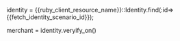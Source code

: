 identity = {{ruby_client_resource_name}}::Identity.find(:id=>{{fetch_identity_scenario_id}});

merchant = identity.veryify_on()